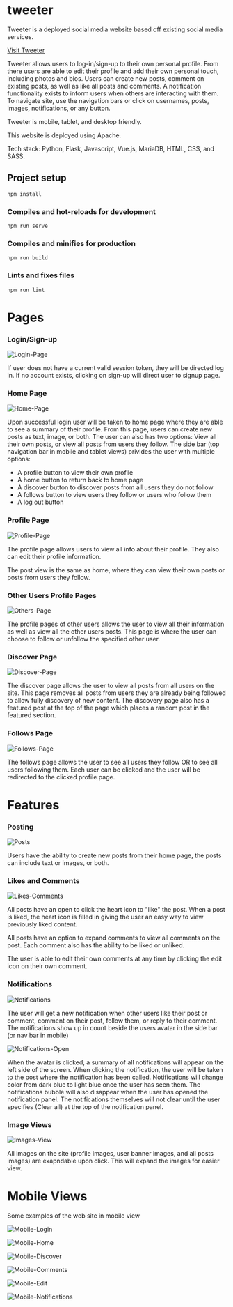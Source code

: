 # tweeter

Tweeter is a deployed social media website based off existing social media services.

[Visit Tweeter](https://thetweeter.ga)

Tweeter allows users to log-in/sign-up to their own personal profile. From there
users are able to edit their profile and add their own personal touch, including photos and bios.
Users can create new posts, comment on existing posts, as well as like all posts and comments. 
A notification functionality exists to inform users when others are interacting with them.
To navigate site, use the navigation bars or click on usernames, posts, images, notifications, or any button.  

Tweeter is mobile, tablet, and desktop friendly. 

This website is deployed using Apache.

Tech stack: Python, Flask, Javascript, Vue.js, MariaDB, HTML, CSS, and SASS.

## Project setup
```
npm install
```

### Compiles and hot-reloads for development
```
npm run serve
```

### Compiles and minifies for production
```
npm run build
```

### Lints and fixes files
```
npm run lint
```

# Pages

### Login/Sign-up
![Login-Page](./src\assets\readmeScreens\tweeterLogin.png)


If user does not have a current valid session token, they will be directed log in. If no account exists, clicking on sign-up will direct user to signup page.

### Home Page

![Home-Page](src\assets\readmeScreens\tweeterHome.png)

Upon successful login user will be taken to home page where they are able to see a summary of their profile. From this page, users can create new posts as text, image, or both. 
The user can also has two options: View all their own posts, or view all posts from users they follow.
The side bar (top navigation bar in mobile and tablet views) privides the user with multiple options:

- A profile button to view their own profile
- A home button to return back to home page
- A discover button to discover posts from all users they do not follow
- A follows button to view users they follow or users who follow them
- A log out button

### Profile Page

![Profile-Page](src\assets\readmeScreens\tweeterProfile.png)

The profile page allows users to view all info about their profile. They also can edit their profile information.

The post view is the same as home, where they can view their own posts or posts from users they follow.

### Other Users Profile Pages

![Others-Page](src\assets\readmeScreens\tweeterOthers.png)

The profile pages of other users allows the user to view all their information as well as view all the other users posts. This page is where the user can choose to follow or unfollow the specified other user. 

### Discover Page

![Discover-Page](src\assets\readmeScreens\tweeterDiscover.png)

The discover page allows the user to view all posts from all users on the site. This page removes all posts from users they are already being followed to allow fully discovery of new content. The discovery page also has a featured post at the top of the page which places a random post in the featured section. 

### Follows Page

![Follows-Page](src\assets\readmeScreens\tweeterFollows.png)

The follows page allows the user to see all users they follow OR to see all users following them. Each user can be clicked and the user will be redirected to the clicked profile page. 

# Features

### Posting

![Posts](src\assets\readmeScreens\tweeterPost.png)

Users have the ability to create new posts from their home page, the posts can include text or images, or both. 

### Likes and Comments

![Likes-Comments](src\assets\readmeScreens\tweeterComments.png)

All posts have an open to click the heart icon to "like" the post. When a post is liked, the heart icon is filled in giving the user an easy way to view previously liked content.

All posts have an option to expand comments to view all comments on the post. Each comment also has the ability to be liked or unliked. 

The user is able to edit their own comments at any time by clicking the edit icon on their own comment. 

### Notifications

![Notifications](src\assets\readmeScreens\tweeterNotes1.png)

The user will get a new notification when other users like their post or comment, comment on their post, follow them, or reply to their comment.
The notifications show up in count beside the users avatar in the side bar (or nav bar in mobile)

![Notifications-Open](src\assets\readmeScreens\tweeterNotes2.png)

When the avatar is clicked, a summary of all notifications will appear on the left side of the screen. When clicking the notification, the user will be taken to the post where the notification has been called. Notifications will change color from dark blue to light blue once the user has seen them. The notifications bubble will also disappear when the user has opened the notification panel. The notifications themselves will not clear until the user specifies (Clear all) at the top of the notification panel.

### Image Views

![Images-View](src\assets\readmeScreens\tweeterImages.png)

All images on the site (profile images, user banner images, and all posts images) are exapndable upon click. This will expand the images for easier view.

# Mobile Views

Some examples of the web site in mobile view

![Mobile-Login](src\assets\readmeScreens\mobileLogin.png)

![Mobile-Home](src\assets\readmeScreens\mobileHome.png)

![Mobile-Discover](src\assets\readmeScreens\mobileDiscover.png)

![Mobile-Comments](src\assets\readmeScreens\mobileComments.png)

![Mobile-Edit](src\assets\readmeScreens\mobileEdit.png)

![Mobile-Notifications](src\assets\readmeScreens\mobileNotes.png)




